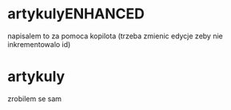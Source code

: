 # artykulyENHANCED
napisalem to za pomoca kopilota (trzeba zmienic edycje zeby nie inkrementowalo id)

# artykuly
zrobilem se sam
